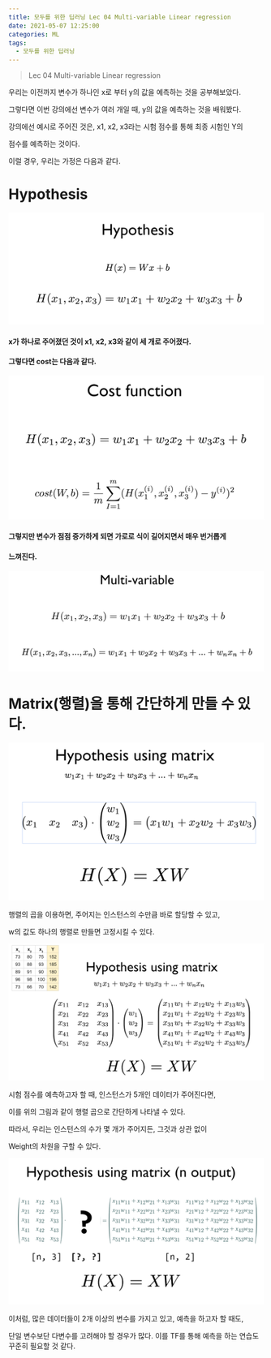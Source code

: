 ```yaml
---
title: 모두를 위한 딥러닝 Lec 04 Multi-variable Linear regression
date: 2021-05-07 12:25:00
categories: ML
tags:
  - 모두를 위한 딥러닝
---
```

>Lec 04 Multi-variable Linear regression

우리는 이전까지 변수가 하나인 x로 부터 y의 값을 예측하는 것을 공부해보았다.  

그렇다면 이번 강의에선 변수가 여러 개일 때, y의 값을 예측하는 것을 배워봤다.  

강의에선 예시로 주어진 것은, x1, x2, x3라는 시험 점수를 통해 최종 시험인 Y의  

점수를 예측하는 것이다.  

이럴 경우, 우리는 가정은 다음과 같다.  

# Hypothesis

![](/assets/images/cs229/multi_hy.png)

#### x가 하나로 주어졌던 것이 x1, x2, x3와 같이 세 개로 주어졌다.

#### 그렇다면 cost는 다음과 같다.  

![](/assets/images/cs229/multi_cost.png)

#### 그렇지만 변수가 점점 증가하게 되면 가로로 식이 길어지면서 매우 번거롭게  

#### 느껴진다.  

![](/assets/images/cs229/multi_variable.png)

# Matrix(행렬)을 통해 간단하게 만들 수 있다.

![](/assets/images/cs229/multi_matrix.png)

행렬의 곱을 이용하면, 주어지는 인스턴스의 수만큼 바로 할당할 수 있고,  

w의 값도 하나의 행렬로 만들면 고정시킬 수 있다.  

![](/assets/images/cs229/multi_matrix2.png)

시험 점수를 예측하고자 할 때, 인스턴스가 5개인 데이터가 주어진다면,  

이를 위의 그림과 같이 행렬 곱으로 간단하게 나타낼 수 있다.

따라서, 우리는 인스턴스의 수가 몇 개가 주어지든, 그것과 상관 없이  

Weight의 차원을 구할 수 있다.    

![](/assets/images/cs229/multi_w.png)

이처럼, 많은 데이터들이 2개 이상의 변수를 가지고 있고, 예측을 하고자 할 때도,  

단일 변수보단 다변수를 고려해야 할 경우가 많다.  이를 TF를 통해 예측을 하는 연습도 꾸준히 필요할 것 같다.  
